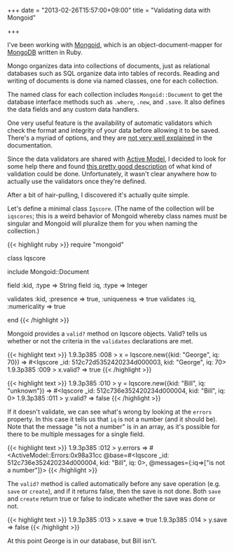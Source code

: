 +++
date = "2013-02-26T15:57:00+09:00"
title = "Validating data with Mongoid"

+++

I've been working with [Mongoid](http://mongoid.org/en/mongoid/), which is an object-document-mapper for [MongoDB](http://mongodb.org/) written in Ruby.

Mongo organizes data into collections of documents, just as relational databases such as SQL organize data into tables of records.  Reading and writing of
documents is done via named classes, one for each collection.

The named class for each collection includes `Mongoid::Document` to get the database interface methods such as `.where`, `.new`, and `.save`. It also defines the data fields and any custom data handlers.

One very useful feature is the availability of automatic validators which check the format and integrity of your data before allowing it to be saved.  There's a myriad of options, and they are [not very well explained](http://mongoid.org/en/mongoid/docs/validation.html) in the documentation.

Since the data validators are shared with [Active Model](http://api.rubyonrails.org/classes/ActiveModel.html), I decided to look for some help there and found [this pretty good description](http://apidock.com/rails/ActiveModel/Validations/ClassMethods/validates) of what kind of validation could be done.
Unfortunately, it wasn't clear anywhere how to actually use the validators once they're defined.

After a bit of hair-pulling, I discovered it's actually quite simple.

Let's define a minimal class `Iqscore`.  (The name of the collection will be `iqscores`; this is a weird behavior of Mongoid whereby class names must be singular and Mongoid will pluralize them for you when naming the collection.)

{{< highlight ruby >}}
require "mongoid"

class Iqscore

  include Mongoid::Document

  field :kid, :type => String
  field :iq,  :type => Integer

  validates :kid, :presence => true, :uniqueness => true
  validates :iq, :numericality => true

end
{{< /highlight >}}

Mongoid provides a `valid?` method on Iqscore objects.  Valid? tells us whether or not the criteria in the `validates` declarations are met.

{{< highlight text >}}
1.9.3p385 :008 > x = Iqscore.new({kid: "George", iq: 70})
 => #<Iqscore _id: 512c72d5352420234d000003, kid: "George", iq: 70>
1.9.3p385 :009 > x.valid?
 => true
{{< /highlight >}}

{{< highlight text >}}
1.9.3p385 :010 > y = Iqscore.new({kid: "Bill", iq: "unknown"})
 => #<Iqscore _id: 512c736e352420234d000004, kid: "Bill", iq: 0>
1.9.3p385 :011 > y.valid?
 => false
{{< /highlight >}}

If it doesn't validate, we can see what's wrong by looking at the `errors` property.  In this case it tells us that `iq` is not a number (and it should be).  Note that the message "is not a number" is in an array, as it's possible for there to be multiple messages for a single field.

{{< highlight text >}}
1.9.3p385 :012 > y.errors
 => #<ActiveModel::Errors:0x98a31cc @base=#<Iqscore _id: 512c736e352420234d000004, kid: "Bill", iq: 0>, @messages={:iq=>["is not a number"]}>
{{< /highlight >}}

The `valid?` method is called automatically before any save operation (e.g. `save` or `create`), and if it returns false, then the save is not done.  Both `save` and `create` return true or false to indicate whether the save was done or not.

{{< highlight text >}}
1.9.3p385 :013 > x.save
 => true
1.9.3p385 :014 > y.save
 => false
{{< /highlight >}}

At this point George is in our database, but Bill isn't.
